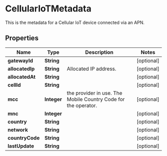 

# CellularIoTMetadata

This is the metadata for a Cellular IoT device connected via an APN.

## Properties

Name | Type | Description | Notes
------------ | ------------- | ------------- | -------------
**gatewayId** | **String** |  |  [optional]
**allocatedIp** | **String** | Allocated IP address. |  [optional]
**allocatedAt** | **String** |  |  [optional]
**cellId** | **String** |  |  [optional]
**mcc** | **Integer** | the provider in use.  The Mobile Country Code for the operator. |  [optional]
**mnc** | **Integer** |  |  [optional]
**country** | **String** |  |  [optional]
**network** | **String** |  |  [optional]
**countryCode** | **String** |  |  [optional]
**lastUpdate** | **String** |  |  [optional]



